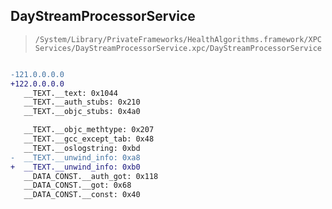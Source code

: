 ## DayStreamProcessorService

> `/System/Library/PrivateFrameworks/HealthAlgorithms.framework/XPCServices/DayStreamProcessorService.xpc/DayStreamProcessorService`

```diff

-121.0.0.0.0
+122.0.0.0.0
   __TEXT.__text: 0x1044
   __TEXT.__auth_stubs: 0x210
   __TEXT.__objc_stubs: 0x4a0

   __TEXT.__objc_methtype: 0x207
   __TEXT.__gcc_except_tab: 0x48
   __TEXT.__oslogstring: 0xbd
-  __TEXT.__unwind_info: 0xa8
+  __TEXT.__unwind_info: 0xb0
   __DATA_CONST.__auth_got: 0x118
   __DATA_CONST.__got: 0x68
   __DATA_CONST.__const: 0x40

```
